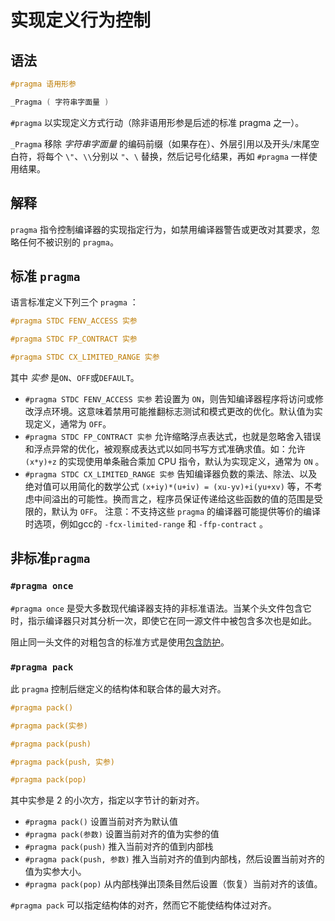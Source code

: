 # **实现定义行为控制**
## **语法**
```c
#pragma 语用形参

_Pragma ( 字符串字面量 )
```
`#pragma` 以实现定义方式行动（除非语用形参是后述的标准 pragma 之一）。

`_Pragma` 移除 *字符串字面量* 的编码前缀（如果存在）、外层引用以及开头/末尾空白符，将每个 `\"`、`\\`分别以 `"`、`\` 替换，然后记号化结果，再如 `#pragma` 一样使用结果。

## **解释**
`pragma` 指令控制编译器的实现指定行为，如禁用编译器警告或更改对其要求，忽略任何不被识别的 `pragma`。
## **标准 `pragma`**
语言标准定义下列三个 `pragma` ：
```c
#pragma STDC FENV_ACCESS 实参

#pragma STDC FP_CONTRACT 实参

#pragma STDC CX_LIMITED_RANGE 实参
```
其中 *实参* 是`ON`、`OFF`或`DEFAULT`。

- `#pragma STDC FENV_ACCESS 实参` 若设置为 `ON`，则告知编译器程序将访问或修改浮点环境。这意味着禁用可能推翻标志测试和模式更改的优化。默认值为实现定义，通常为 `OFF`。
- `#pragma STDC FP_CONTRACT 实参` 允许缩略浮点表达式，也就是忽略舍入错误和浮点异常的优化，被观察成表达式以如同书写方式准确求值。如：允许 `(x*y)+z` 的实现使用单条融合乘加 CPU 指令，默认为实现定义，通常为 `ON` 。
- `#pragma STDC CX_LIMITED_RANGE 实参` 告知编译器负数的乘法、除法、以及绝对值可以用简化的数学公式 `(x+iy)*(u+iv) = (xu-yv)+i(yu+xv)` 等，不考虑中间溢出的可能性。换而言之，程序员保证传递给这些函数的值的范围是受限的，默认为 `OFF`。
注意：不支持这些 `pragma` 的编译器可能提供等价的编译时选项，例如gcc的 `-fcx-limited-range` 和 `-ffp-contract` 。
## **非标准`pragma`** 
### **`#pragma once`**
`#pragma once` 是受大多数现代编译器支持的非标准语法。当某个头文件包含它时，指示编译器只对其分析一次，即使它在同一源文件中被包含多次也是如此。

阻止同一头文件的对粗包含的标准方式是使用[包含防护]()。
### **`#pragma pack`**
此 `pragma` 控制后继定义的结构体和联合体的最大对齐。
```c
#pragma pack()

#pragma pack(实参)

#pragma pack(push)

#pragma pack(push, 实参)

#pragma pack(pop)
```
其中实参是 2 的小次方，指定以字节计的新对齐。
- `#pragma pack()` 设置当前对齐为默认值
- `#pragma pack(参数)` 设置当前对齐的值为实参的值
- `#pragma pack(push)` 推入当前对齐的值到内部栈
- `#pragma pack(push, 参数)` 推入当前对齐的值到内部栈，然后设置当前对齐的值为实参大小。
- `#pragma pack(pop)` 从内部栈弹出顶条目然后设置（恢复）当前对齐的该值。

`#pragma pack` 可以指定结构体的对齐，然而它不能使结构体过对齐。